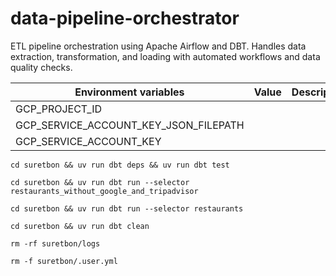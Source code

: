 # data-pipeline-orchestrator
ETL pipeline orchestration using Apache Airflow and DBT. Handles data extraction, transformation, and loading with automated workflows and data quality checks.

<table>
    <thead>
        <tr>
            <th>Environment variables</th>
            <th>Value</th>
            <th>Description</th>
        </tr>
    </thead>
    <tbody>
        <tr>
            <td>GCP_PROJECT_ID</td>
            <td></td>
            <td></td>
        </tr>
        <tr>
            <td>GCP_SERVICE_ACCOUNT_KEY_JSON_FILEPATH</td>
            <td></td>
            <td></td>
        </tr>
        <tr>
            <td>GCP_SERVICE_ACCOUNT_KEY</td>
            <td></td>
            <td></td>
        </tr>
    </tbody>
</table>

```ShellSession
cd suretbon && uv run dbt deps && uv run dbt test
```

```ShellSession
cd suretbon && uv run dbt run --selector restaurants_without_google_and_tripadvisor
```

```ShellSession
cd suretbon && uv run dbt run --selector restaurants
```

```ShellSession
cd suretbon && uv run dbt clean
```

```ShellSession
rm -rf suretbon/logs
```

```ShellSession
rm -f suretbon/.user.yml
```